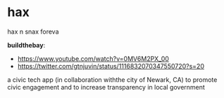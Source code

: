 # hax
hax n snax foreva

**buildthebay**: 
- https://www.youtube.com/watch?v=0MV6M2PX_00
- https://twitter.com/gtnjuvin/status/1116832070347550720?s=20

a civic tech app (in collaboration withthe city of Newark, CA) to promote civic engagement and to increase transparency in local government 
